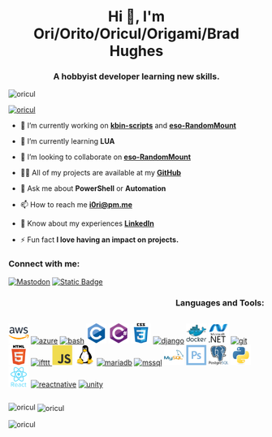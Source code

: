 <h1 align="center">Hi 👋, I'm Ori/Orito/Oricul/Origami/Brad Hughes</h1>
<h3 align="center">A hobbyist developer learning new skills.</h3>

<p align="left"> <img src="https://komarev.com/ghpvc/?username=oricul&label=Profile%20views&color=0e75b6&style=flat" alt="oricul" /> </p>

<p align="left"> <a href="https://github.com/ryo-ma/github-profile-trophy"><img src="https://github-profile-trophy.vercel.app/?username=oricul" alt="oricul" /></a> </p>

- 🔭 I’m currently working on [**kbin-scripts**](https://github.com/Oricul/kbin-scripts) and [**eso-RandomMount**](https://github.com/Oricul/eso-RandomMount)

- 🌱 I’m currently learning **LUA**

- 👯 I’m looking to collaborate on [**eso-RandomMount**](https://github.com/Oricul/eso-RandomMount)

- 👨‍💻 All of my projects are available at my [**GitHub**](https://github.com/Oricul)

- 💬 Ask me about **PowerShell** or **Automation**

- 📫 How to reach me **i0ri@pm.me**

- 📄 Know about my experiences [**LinkedIn**](https://linkedin.com/in/bradh1203)

- ⚡ Fun fact **I love having an impact on projects.**

<h3 align="left">Connect with me:</h3>
<p align="left">
<a href="https://neovibe.app/@0ri" target="blank"><img alt="Mastodon" src="https://img.shields.io/mastodon/follow/109271925024637780?domain=https%3A%2F%2Fneovibe.app&label=%400ri" /></a>
<a href="https://linkedin.com/in/bradh1203" target="blank"><img alt="Static Badge" src="https://img.shields.io/badge/Brad%20Hughes-0A66C2?logo=linkedin&logoColor=%23FFF&labelColor=0A66C2&link=https%3A%2F%2Flinkedin.com%2Fin%2Fbradh1203" /></a>
</p>

<h3 align="right">Languages and Tools:</h3>
<div style="display: flex; justify-content: space-around;">
    <p align="left">
        <a href="https://aws.amazon.com" target="_blank" rel="noreferrer"><img src="https://raw.githubusercontent.com/devicons/devicon/master/icons/amazonwebservices/amazonwebservices-original-wordmark.svg" alt="aws" width="40" height="40"/></a>
        <a href="https://azure.microsoft.com/en-in/" target="_blank" rel="noreferrer"><img src="https://www.vectorlogo.zone/logos/microsoft_azure/microsoft_azure-icon.svg" alt="azure" width="40" height="40"/></a>
        <a href="https://www.gnu.org/software/bash/" target="_blank" rel="noreferrer"><img src="https://www.vectorlogo.zone/logos/gnu_bash/gnu_bash-icon.svg" alt="bash" width="40" height="40"/></a>
        <a href="https://www.cprogramming.com/" target="_blank" rel="noreferrer"><img src="https://raw.githubusercontent.com/devicons/devicon/master/icons/c/c-original.svg" alt="c" width="40" height="40"/></a>
        <a href="https://www.w3schools.com/cs/" target="_blank" rel="noreferrer"><img src="https://raw.githubusercontent.com/devicons/devicon/master/icons/csharp/csharp-original.svg" alt="csharp" width="40" height="40"/></a>
        <a href="https://www.w3schools.com/css/" target="_blank" rel="noreferrer"><img src="https://raw.githubusercontent.com/devicons/devicon/master/icons/css3/css3-original-wordmark.svg" alt="css3" width="40" height="40"/></a>
        <a href="https://www.djangoproject.com/" target="_blank" rel="noreferrer"><img src="https://cdn.worldvectorlogo.com/logos/django.svg" alt="django" width="40" height="40"/></a>
        <a href="https://www.docker.com/" target="_blank" rel="noreferrer"><img src="https://raw.githubusercontent.com/devicons/devicon/master/icons/docker/docker-original-wordmark.svg" alt="docker" width="40" height="40"/></a>
        <a href="https://dotnet.microsoft.com/" target="_blank" rel="noreferrer"><img src="https://raw.githubusercontent.com/devicons/devicon/master/icons/dot-net/dot-net-original-wordmark.svg" alt="dotnet" width="40" height="40"/></a>
        <a href="https://git-scm.com/" target="_blank" rel="noreferrer"><img src="https://www.vectorlogo.zone/logos/git-scm/git-scm-icon.svg" alt="git" width="40" height="40"/></a>
        <a href="https://www.w3.org/html/" target="_blank" rel="noreferrer"><img src="https://raw.githubusercontent.com/devicons/devicon/master/icons/html5/html5-original-wordmark.svg" alt="html5" width="40" height="40"/></a>
        <a href="https://ifttt.com/" target="_blank" rel="noreferrer"><img src="https://www.vectorlogo.zone/logos/ifttt/ifttt-ar21.svg" alt="ifttt" width="40" height="40"/> </a> <a href="https://developer.mozilla.org/en-US/docs/Web/JavaScript" target="_blank" rel="noreferrer"><img src="https://raw.githubusercontent.com/devicons/devicon/master/icons/javascript/javascript-original.svg" alt="javascript" width="40" height="40"/></a>
        <a href="https://www.linux.org/" target="_blank" rel="noreferrer"><img src="https://raw.githubusercontent.com/devicons/devicon/master/icons/linux/linux-original.svg" alt="linux" width="40" height="40"/></a>
        <a href="https://mariadb.org/" target="_blank" rel="noreferrer"><img src="https://www.vectorlogo.zone/logos/mariadb/mariadb-icon.svg" alt="mariadb" width="40" height="40"/></a>
        <a href="https://www.microsoft.com/en-us/sql-server" target="_blank" rel="noreferrer"><img src="https://www.svgrepo.com/show/303229/microsoft-sql-server-logo.svg" alt="mssql" width="40" height="40"/></a>
        <a href="https://www.mysql.com/" target="_blank" rel="noreferrer"><img src="https://raw.githubusercontent.com/devicons/devicon/master/icons/mysql/mysql-original-wordmark.svg" alt="mysql" width="40" height="40"/></a>
        <a href="https://www.photoshop.com/en" target="_blank" rel="noreferrer"><img src="https://raw.githubusercontent.com/devicons/devicon/master/icons/photoshop/photoshop-line.svg" alt="photoshop" width="40" height="40"/></a>
        <a href="https://www.postgresql.org" target="_blank" rel="noreferrer"><img src="https://raw.githubusercontent.com/devicons/devicon/master/icons/postgresql/postgresql-original-wordmark.svg" alt="postgresql" width="40" height="40"/></a>
        <a href="https://www.python.org" target="_blank" rel="noreferrer"><img src="https://raw.githubusercontent.com/devicons/devicon/master/icons/python/python-original.svg" alt="python" width="40" height="40"/></a>
        <a href="https://reactjs.org/" target="_blank" rel="noreferrer"><img src="https://raw.githubusercontent.com/devicons/devicon/master/icons/react/react-original-wordmark.svg" alt="react" width="40" height="40"/></a>
        <a href="https://reactnative.dev/" target="_blank" rel="noreferrer"><img src="https://reactnative.dev/img/header_logo.svg" alt="reactnative" width="40" height="40"/></a>
        <a href="https://unity.com/" target="_blank" rel="noreferrer"><img src="https://www.vectorlogo.zone/logos/unity3d/unity3d-icon.svg" alt="unity" width="40" height="40"/></a>
    </p>
</div>

<p><img align="left" src="https://github-readme-stats.vercel.app/api/top-langs?username=oricul&show_icons=true&locale=en&layout=compact" alt="oricul" /></p>

<p>&nbsp;<img align="center" src="https://github-readme-stats.vercel.app/api?username=oricul&show_icons=true&locale=en" alt="oricul" /></p>

<p><img align="center" src="https://github-readme-streak-stats.herokuapp.com/?user=oricul&" alt="oricul" /></p>
